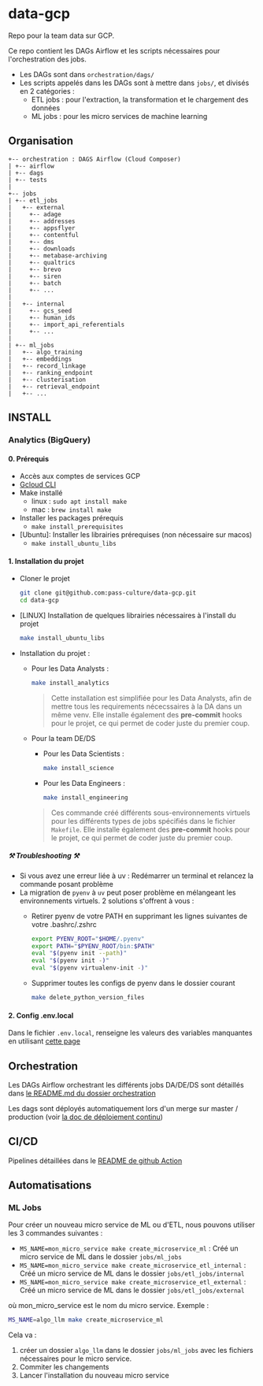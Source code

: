 # data-gcp

Repo pour la team data sur GCP.

Ce repo contient les DAGs Airflow et les scripts nécessaires pour l'orchestration des jobs.

- Les DAGs sont dans `orchestration/dags/`
- Les scripts appelés dans les DAGs sont à mettre dans `jobs/`, et divisés en 2 catégories :
  - ETL jobs : pour l'extraction, la transformation et le chargement des données
  - ML jobs : pour les micro services de machine learning

## Organisation

```
+-- orchestration : DAGS Airflow (Cloud Composer)
| +-- airflow
| +-- dags
| +-- tests
|
+-- jobs
| +-- etl_jobs
|   +-- external
|     +-- adage
|     +-- addresses
|     +-- appsflyer
|     +-- contentful
|     +-- dms
|     +-- downloads
|     +-- metabase-archiving
|     +-- qualtrics
|     +-- brevo
|     +-- siren
|     +-- batch
|     +-- ...
|
|   +-- internal
|     +-- gcs_seed
|     +-- human_ids
|     +-- import_api_referentials
|     +-- ...
|
| +-- ml_jobs
|   +-- algo_training
|   +-- embeddings
|   +-- record_linkage
|   +-- ranking_endpoint
|   +-- clusterisation
|   +-- retrieval_endpoint
|   +-- ...

```

## INSTALL

### Analytics (BigQuery)

#### 0. Prérequis

- Accès aux comptes de services GCP
- [Gcloud CLI](https://cloud.google.com/sdk/docs/install?hl=fr)
- Make installé
  - linux : `sudo apt install make`
  - mac : `brew install make`
- Installer les packages prérequis
  - `make install_prerequisites`
- [Ubuntu]: Installer les librairies prérequises (non nécessaire sur macos)
  - `make install_ubuntu_libs`

#### 1. Installation du projet

- Cloner le projet

  ```bash
  git clone git@github.com:pass-culture/data-gcp.git
  cd data-gcp
  ```

- [LINUX] Installation de quelques librairies nécessaires à l'install du projet

  ```bash
  make install_ubuntu_libs
  ```

- Installation du projet :

  - Pour les Data Analysts :

    ```bash
    make install_analytics
    ```

      > Cette installation est simplifiée pour les Data Analysts, afin de mettre tous les requirements nécecssaires à la DA dans un même venv. Elle installe également des **pre-commit** hooks pour le projet, ce qui permet de coder juste du premier coup.

  - Pour la team DE/DS

    - Pour les Data Scientists :

      ```bash
      make install_science
      ```

    - Pour les Data Engineers :

      ```bash
      make install_engineering
      ```

    > Ces commande créé différents sous-environnements virtuels pour les différents types de jobs spécifiés dans le fichier `Makefile`. Elle installe également des **pre-commit** hooks pour le projet, ce qui permet de coder juste du premier coup.

##### ⚒️ Troubleshooting ⚒️

- Si vous avez une erreur liée à uv : Redémarrer un terminal et relancez la commande posant problème
- La migration de `pyenv` à `uv` peut poser problème en mélangeant les environnements virtuels. 2 solutions s'offrent à vous :
  - Retirer pyenv de votre PATH en supprimant les lignes suivantes de votre .bashrc/.zshrc

    ```bash
    export PYENV_ROOT="$HOME/.pyenv"
    export PATH="$PYENV_ROOT/bin:$PATH"
    eval "$(pyenv init --path)"
    eval "$(pyenv init -)"
    eval "$(pyenv virtualenv-init -)"
    ```

  - Supprimer toutes les configs de pyenv dans le dossier courant

    ```bash
    make delete_python_version_files
    ```

#### 2. Config .env.local

Dans le fichier `.env.local`, renseigne les valeurs des variables manquantes en utilisant [cette page](https://www.notion.so/passcultureapp/Les-secrets-du-repo-data-gcp-085759e27a664a95a65a6886831bde54)

## Orchestration

Les DAGs Airflow orchestrant les différents jobs DA/DE/DS sont détaillés dans [le README.md du dossier orchestration](/orchestration/README.md)

Les dags sont déployés automatiquement lors d'un merge sur master / production (voir [la doc de déploiement continu](.github/workflows/README.md))

## CI/CD

Pipelines détaillées dans le [README de github Action](.github/workflows/README.md)

## Automatisations

### ML Jobs

Pour créer un nouveau micro service de ML ou d'ETL, nous pouvons utiliser les 3 commandes suivantes :

- `MS_NAME=mon_micro_service make create_microservice_ml` :  Créé un micro service de ML dans le dossier `jobs/ml_jobs`
- `MS_NAME=mon_micro_service make create_microservice_etl_internal` :  Créé un micro service de ML dans le dossier `jobs/etl_jobs/internal`
- `MS_NAME=mon_micro_service make create_microservice_etl_external` :  Créé un micro service de ML dans le dossier `jobs/etl_jobs/external`

où mon_micro_service est le nom du micro service. Exemple :

```bash
MS_NAME=algo_llm make create_microservice_ml
```

Cela va :

1. créer un dossier `algo_llm` dans le dossier `jobs/ml_jobs` avec les fichiers nécessaires pour le micro service.
2. Commiter les changements
3. Lancer l'installation du nouveau micro service
